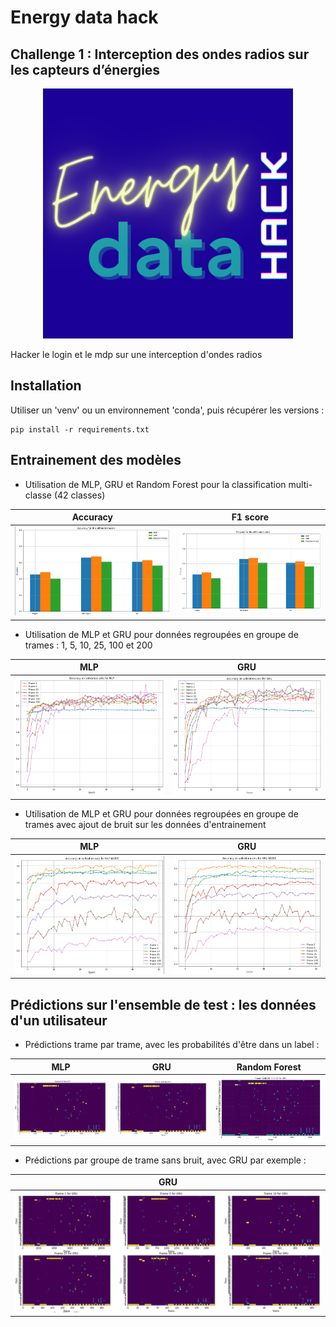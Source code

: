 # Energy data hack
## Challenge 1 : Interception des ondes radios sur les capteurs d’énergies

<p align="center">

<a >
    <img src='./images/logo_hackaton.png'  width="400"/>
</a>

</p>

Hacker le login et le mdp sur une interception d'ondes radios


## Installation

Utiliser un 'venv' ou un environnement 'conda', puis récupérer les versions :
```
pip install -r requirements.txt
```

## Entrainement des modèles

- Utilisation de MLP, GRU et Random Forest pour la classification multi-classe (42 classes)

| Accuracy | F1 score |
|---| --- |
| ![](/images/acc.png) | ![](/images/f1_scores.png) |


- Utilisation de MLP et GRU pour données regroupées en groupe de trames : 1, 5, 10, 25, 100 et 200

| MLP | GRU |
|---| --- |
| ![](/images/acc_without_noise_mlp.png) | ![](/images/acc_without_noise_gru.png) |


- Utilisation de MLP et GRU pour données regroupées en groupe de trames avec ajout de bruit sur les données d'entrainement

| MLP | GRU |
|---| --- |
| ![](/images/acc_noise_mlp.png) | ![](/images/acc_noise_gru.png) |



## Prédictions sur l'ensemble de test : les données d'un utilisateur

- Prédictions trame par trame, avec les probabilités d'être dans un label :

| MLP | GRU | Random Forest |
|---| --- | --- | 
| ![](/images/y_test_proba_mlp.png) | ![](/images/y_test_proba_gru.png) |![](/images/y_test_proba_rf.png)  |


- Prédictions par groupe de trame sans bruit, avec GRU par exemple : 


| GRU |
| --- | 
| ![](/images/y_test_gru_stack.png) |


